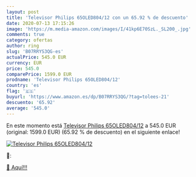 ```yaml
---
layout: post
title: 'Televisor Philips 65OLED804/12 con un 65.92 % de descuento'
date: 2020-07-13 17:15:26
image: 'https://m.media-amazon.com/images/I/41kp6E70SzL._SL200_.jpg'
comments: true
category: ofertas
author: ring
slug: 'B07RRYS3QG-es'
actualPrice: 545.0 EUR
currency: EUR
price: 545.0
comparePrice: 1599.0 EUR
prodname: 'Televisor Philips 65OLED804/12'
country: 'es'
flag: '🇪🇸'
buyurl: 'https://www.amazon.es/dp/B07RRYS3QG/?tag=tolees-21'
descuento: '65.92'
average: '545.0'
---
```


En este momento está [Televisor Philips 65OLED804/12](https://www.amazon.es/dp/B07RRYS3QG/?tag=tolees-21) a 545.0 EUR (original: 1599.0 EUR) (65.92 %  de descuento) en el siguiente enlace!

[![Televisor Philips 65OLED804/12](https://m.media-amazon.com/images/I/41kp6E70SzL._SL200_.jpg)](https://www.amazon.es/dp/B07RRYS3QG/?tag=tolees-21)

🔎:


[🛒 Aquí!!!](https://www.amazon.es/dp/B07RRYS3QG/?tag=tolees-21)
